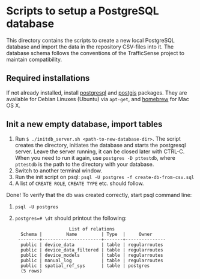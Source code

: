 # Scripts to setup a PostgreSQL database

This directory contains the scripts to create a new local PostgreSQL
database and import the data in the repository CSV-files into it. The
database schema follows the conventions of the TrafficSense project to
maintain compatibility.

## Required installations

If not already installed, install
[postgresql](http://www.postgresql.org/) and
[postgis](http://postgis.net/) packages. They are available for Debian Linuxes (Ubuntu) via `apt-get`, and [homebrew](http://brew.sh/) for Mac OS X.

## Init a new empty database, import tables

1. Run `$ ./initdb_server.sh <path-to-new-database-dir>`. The script
   creates the directory, initiates the database and starts the
   postgresql server. Leave the server running, it can be closed later with
   CTRL-C. When you need to run it again, use `postgres -D pttestdb`, where `pttestdb` is the path to the directory with your database.
1. Switch to another terminal window.
1. Run the init script on psql: `psql -U postgres -f create-db-from-csv.sql`
1. A list of `CREATE ROLE`, `CREATE TYPE` etc. should follow.

Done! To verify that the db was created correctly, start psql command
line:
1. `psql -U postgres`
1. `postgres=# \dt` should printout the following:

                           List of relations
         Schema |         Name         | Type  |     Owner     
        --------+----------------------+-------+---------------
         public | device_data          | table | regularroutes
         public | device_data_filtered | table | regularroutes
         public | device_models        | table | regularroutes
         public | manual_log           | table | regularroutes
         public | spatial_ref_sys      | table | postgres
         (5 rows)




